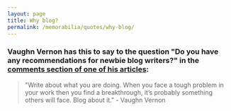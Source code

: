 ```yaml
---
layout: page
title: Why blog?
permalink: /memorabilia/quotes/why-blog/
---
```



### Vaughn Vernon has this to say to the question "Do you have any recommendations for newbie blog writers?" in the [comments section of one of his articles](https://vaughnvernon.co/?p=879#comment-1938):

> "Write about what you are doing. When you face a tough problem in your work then you find a breakthrough, it’s probably something others will face. Blog about it." - Vaughn Vernon
